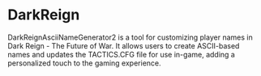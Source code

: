 # DarkReign
DarkReignAsciiNameGenerator2 is a tool for customizing player names in Dark Reign - The Future of War. It allows users to create ASCII-based names and updates the TACTICS.CFG file for use in-game, adding a personalized touch to the gaming experience.
